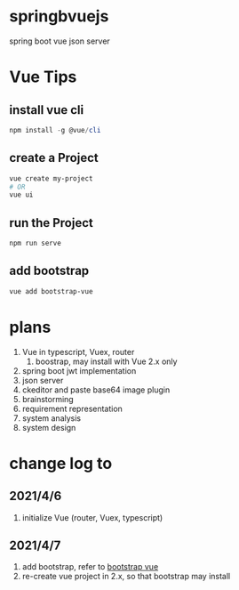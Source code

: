 # springbvuejs
spring boot vue json server

# Vue Tips
## install vue cli
```powershell
npm install -g @vue/cli
```
## create a Project
```powershell
vue create my-project
# OR
vue ui
```
## run the Project
```powershell
npm run serve
```

## add bootstrap
```powershell
vue add bootstrap-vue
```

# plans
1. Vue in typescript, Vuex, router
   1. boostrap, may install with Vue 2.x only
2. spring boot jwt implementation
3. json server
4. ckeditor and paste base64 image plugin
5. brainstorming
6. requirement representation 
7. system analysis 
8. system design

# change log to
## 2021/4/6
1. initialize Vue (router, Vuex, typescript)
## 2021/4/7
1. add bootstrap, refer to [bootstrap vue](https://www.bootstrap-vue.org)
2. re-create vue project in 2.x, so that bootstrap may install